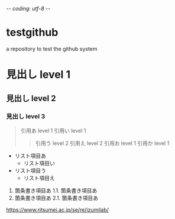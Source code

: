 -*- coding: utf-8 -*-

# testgithub
a repository to test the github system

# 見出し level 1
## 見出し level 2
### 見出し level 3

> 引用あ level 1
引用い level 1
>> 引用う level 2
引用え level 2
> 引用お level 1
引用か level 1

* リスト項目あ
  * リスト項目い
* リスト項目う
  * リスト項目え

1. 箇条書き項目あ
  1.1. 箇条書き項目あ
2. 箇条書き項目あ
  2.1. 箇条書き項目あ

<https://www.ritsumei.ac.jp/se/re/izumilab/>
